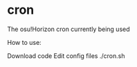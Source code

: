 # cron
The osu!Horizon cron currently being used

How to use:

Download code
Edit config files
./cron.sh
